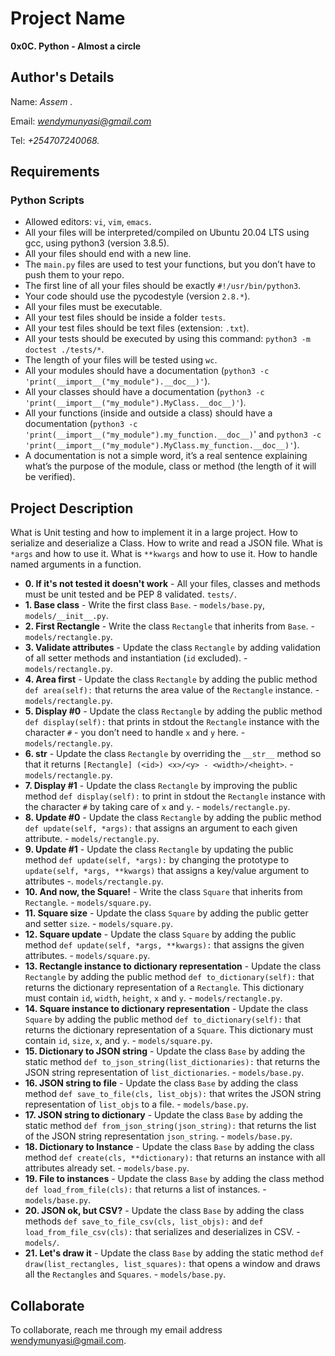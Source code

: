 # Project Name
**0x0C. Python - Almost a circle**

## Author's Details
Name: *Assem .*

Email: *wendymunyasi@gmail.com*

Tel: *+254707240068.*

##  Requirements

### Python Scripts
*   Allowed editors: `vi`, `vim`, `emacs`.
*   All your files will be interpreted/compiled on Ubuntu 20.04 LTS using gcc, using python3 (version 3.8.5).
*   All your files should end with a new line.
*   The `main.py` files are used to test your functions, but you don’t have to push them to your repo.
*   The first line of all your files should be exactly `#!/usr/bin/python3`.
*   Your code should use the pycodestyle (version `2.8.*`).
*   All your files must be executable.
*   All your test files should be inside a folder `tests`.
*   All your test files should be text files (extension: `.txt`).
*   All your tests should be executed by using this command: `python3 -m doctest ./tests/*`.
*   The length of your files will be tested using `wc`.
*   All your modules should have a documentation (`python3 -c 'print(__import__("my_module").__doc__)'`).
*   All your classes should have a documentation (`python3 -c 'print(__import__("my_module").MyClass.__doc__)'`).
*   All your functions (inside and outside a class) should have a documentation (`python3 -c 'print(__import__("my_module").my_function.__doc__)`' and `python3 -c 'print(__import__("my_module").MyClass.my_function.__doc__)'`).
*   A documentation is not a simple word, it’s a real sentence explaining what’s the purpose of the module, class or method (the length of it will be verified).


## Project Description
What is Unit testing and how to implement it in a large project.
How to serialize and deserialize a Class.
How to write and read a JSON file.
What is `*args` and how to use it.
What is `**kwargs` and how to use it.
How to handle named arguments in a function.


* **0. If it's not tested it doesn't work** - All your files, classes and methods must be unit tested and be PEP 8 validated. `tests/`.
* **1. Base class** - Write the first class `Base`. - `models/base.py`, `models/__init__.py`.
* **2. First Rectangle** - Write the class `Rectangle` that inherits from `Base`. - `models/rectangle.py`.
* **3. Validate attributes** - Update the class `Rectangle` by adding validation of all setter methods and instantiation (`id` excluded). - `models/rectangle.py`.
* **4. Area first** - Update the class `Rectangle` by adding the public method `def area(self):` that returns the area value of the `Rectangle` instance. - `models/rectangle.py`.
* **5. Display #0** - Update the class `Rectangle` by adding the public method `def display(self):` that prints in stdout the `Rectangle` instance with the character `#` - you don’t need to handle `x` and `y` here. - `models/rectangle.py`.
* **6. __str__** - Update the class `Rectangle` by overriding the `__str__` method so that it returns `[Rectangle] (<id>) <x>/<y> - <width>/<height>`. - `models/rectangle.py`.
* **7. Display #1** - Update the class `Rectangle` by improving the public method `def display(self):` to print in stdout the `Rectangle` instance with the character `#` by taking care of `x` and `y`. - `models/rectangle.py`.
* **8. Update #0** - Update the class `Rectangle` by adding the public method `def update(self, *args):` that assigns an argument to each given attribute. - `models/rectangle.py`.
* **9. Update #1** - Update the class `Rectangle` by updating the public method `def update(self, *args):` by changing the prototype to `update(self, *args, **kwargs)` that assigns a key/value argument to attributes -. `models/rectangle.py`.
* **10. And now, the Square!** - Write the class `Square` that inherits from `Rectangle`. - `models/square.py`.
* **11. Square size** - Update the class `Square` by adding the public getter and setter `size`. - `models/square.py`.
* **12. Square update** - Update the class `Square` by adding the public method `def update(self, *args, **kwargs):` that assigns the given attributes. - `models/square.py`.
* **13. Rectangle instance to dictionary representation** - Update the class `Rectangle` by adding the public method `def to_dictionary(self):` that returns the dictionary representation of a `Rectangle`. This dictionary must contain `id`, `width`, `height`, `x` and `y`. - `models/rectangle.py`.
* **14. Square instance to dictionary representation** - Update the class `Square` by adding the public method `def to_dictionary(self):` that returns the dictionary representation of a `Square`. This dictionary must contain `id`, `size`, `x`, and `y`. - `models/square.py`.
* **15. Dictionary to JSON string** - Update the class `Base` by adding the static method `def to_json_string(list_dictionaries):` that returns the JSON string representation of `list_dictionaries`. - `models/base.py`.
* **16. JSON string to file** - Update the class `Base` by adding the class method `def save_to_file(cls, list_objs):` that writes the JSON string representation of `list_objs` to a file. - `models/base.py`.
* **17. JSON string to dictionary** - Update the class `Base` by adding the static method `def from_json_string(json_string):` that returns the list of the JSON string representation `json_string`. - `models/base.py`.
* **18. Dictionary to Instance** - Update the class `Base` by adding the class method `def create(cls, **dictionary):` that returns an instance with all attributes already set. - `models/base.py`.
* **19. File to instances** - Update the class `Base` by adding the class method `def load_from_file(cls):` that returns a list of instances. - `models/base.py`.
* **20. JSON ok, but CSV?** - Update the class `Base` by adding the class methods `def save_to_file_csv(cls, list_objs):` and `def load_from_file_csv(cls):` that serializes and deserializes in CSV. - `models/`.
* **21. Let's draw it** - Update the class `Base` by adding the static method `def draw(list_rectangles, list_squares):` that opens a window and draws all the `Rectangles` and `Squares`. - `models/base.py`.


## Collaborate

To collaborate, reach me through my email address wendymunyasi@gmail.com.
